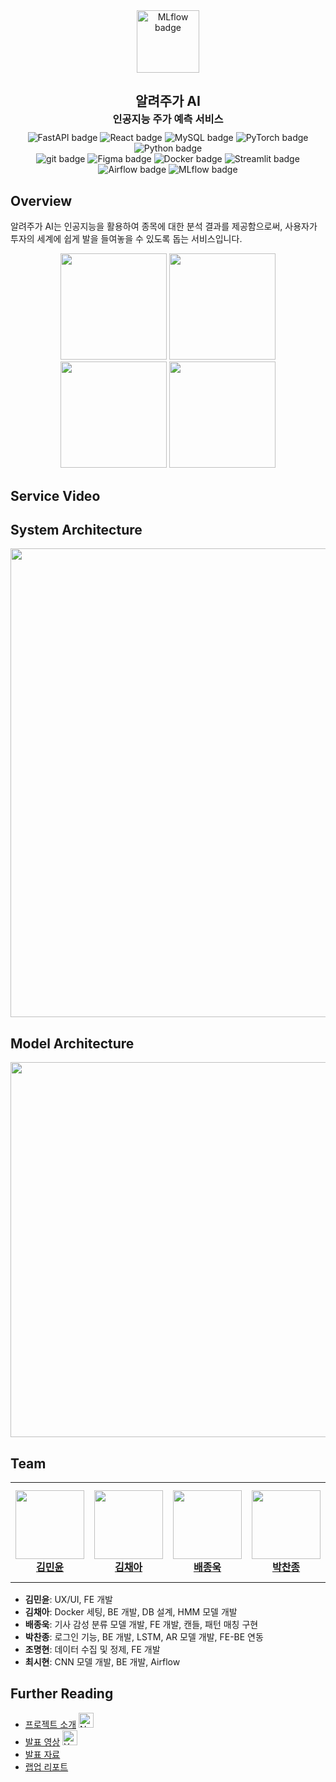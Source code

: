 <center>
<img src="https://github.com/FinalCold/Programmers/assets/67350632/b768fead-58ab-4ede-abd7-dc0d77d4a45d" alt="MLflow badge" width="100">
<h2 style="margin-bottom: 2px;">알려주가 AI</h2>
<h3 style="margin-top: 0px; margin-bottom: 10px">인공지능 주가 예측 서비스</h3>
    <img src="https://img.shields.io/badge/FastAPI-009688?style=flat-square&logo=FastAPI&logoColor=white" alt="FastAPI badge">
    <img src="https://img.shields.io/badge/React-61DAFB?style=flat-square&logo=react&logoColor=black" alt="React badge">
    <img src="https://img.shields.io/badge/MySQL-4479A1?style=flat-square&logo=mysql&logoColor=white" alt="MySQL badge">
    <img src="https://img.shields.io/badge/PyTorch-EE4C2C?style=flat-square&logo=PyTorch&logoColor=white" alt="PyTorch badge">
    <img src="https://img.shields.io/badge/Python-3776AB?style=flat-square&logo=Python&logoColor=white" alt="Python badge">
    <br>
    <img src="https://img.shields.io/badge/git-5C3EE8?style=flat-square&logo=git&logoColor=white" alt="git badge">
    <img src="https://img.shields.io/badge/Figma-F24E1E?style=flat-square&logo=Figma&logoColor=white" alt="Figma badge">
    <img src="https://img.shields.io/badge/Docker-2496ED?style=flat-square&logo=Docker&logoColor=white" alt="Docker badge">
    <img src="https://img.shields.io/badge/Streamlit-FF4B4B?style=flat-square&logo=Streamlit&logoColor=white" alt="Streamlit badge">
    <img src="https://img.shields.io/badge/Airflow-017CEE?style=flat-square&logo=ApacheAirflow&logoColor=white" alt="Airflow badge">
    <img src="https://img.shields.io/badge/MLflow-0194E2?style=flat-square&logo=MLflow&logoColor=white" alt="MLflow badge">
</center>

## Overview
알려주가 AI는 인공지능을 활용하여 종목에 대한 분석 결과를 제공함으로써, 
사용자가 투자의 세계에 쉽게 발을 들여놓을 수 있도록 돕는 서비스입니다.
<center>
<div>
    <img src="https://github.com/Eddie-JUB/Portfolio/assets/71426994/f6ee5704-f7b1-4bfc-b91c-349dfc1583e5" width="170" style="display: inline-block;">
    <img src="https://github.com/Eddie-JUB/Portfolio/assets/71426994/d43a5eaf-ce4a-495d-a69b-d81b2817ad17" width="170" style="display: inline-block;">
    <img src="https://github.com/Eddie-JUB/Portfolio/assets/71426994/01343381-74d5-4dec-8720-026ed59cf529" width="170" style="display: inline-block;">
    <img src="https://github.com/Eddie-JUB/Portfolio/assets/71426994/2277c785-9b19-4505-b269-7d84abd1950b" width="170" style="display: inline-block;">    
</div>
</center>

## Service Video



## System Architecture
<center>
<img src="https://github.com/FinalCold/Programmers/assets/67350632/01a4a6a8-b0c0-4d4d-a874-56d54522fc6b" width="750">
</center>

## Model Architecture
<center>
<img src="https://github.com/FinalCold/Programmers/assets/67350632/c0492b26-64a3-4ef7-a0f5-c75a4a610ce0" width="600">
</center>

## Team
<table>
    <tr height="160px">
        <td align="center" width="150px">
            <a href="https://github.com/minyun-e"><img height="110px"  src="https://github.com/Eddie-JUB/Portfolio/assets/71426994/6ac5b0db-2f18-4e80-a571-77c0812c0bdc"></a>
            <br/>
            <a href="https://github.com/minyun-e"><strong>김민윤</strong></a>
            <br />
        </td>
        <td align="center" width="150px">
            <a href="https://github.com/2018007956"><img height="110px"  src="https://github.com/Eddie-JUB/Portfolio/assets/71426994/cabba669-dda2-4ead-9f73-00128c0ae175"/></a>
            <br/>
            <a href="https://github.com/2018007956"><strong>김채아</strong></a>
            <br />
        </td>
        <td align="center" width="150px">
            <a href="https://github.com/Eddie-JUB"><img height="110px"  src="https://github.com/Eddie-JUB/Portfolio/assets/71426994/2829c82d-ecc8-49fd-9cb3-ae642fbe7513"/></a>
            <br/>
            <a href="https://github.com/Eddie-JUB"><strong>배종욱</strong></a>
            <br />
        </td>
        <td align="center" width="150px">
            <a href="https://github.com/FinalCold"><img height="110px" src="https://github.com/Eddie-JUB/Portfolio/assets/71426994/fdeb0582-a6f1-4d70-9d08-dc2f9639d7a5"/></a>
            <br />
            <a href="https://github.com/FinalCold"><strong>박찬종</strong></a>
            <br />
        </td>
        <td align="center" width="150px">
            <a href="https://github.com/MalMyeong"><img height="110px" src="https://github.com/Eddie-JUB/Portfolio/assets/71426994/0583f648-d097-44d9-9f05-58102434f42d"/></a>
            <br />
            <a href="https://github.com/MalMyeong"><strong>조명현</strong></a>
            <br />
        </td>
        <td align="center" width="150px">
              <a href="https://github.com/classaen7"><img height="110px"  src="https://github.com/Eddie-JUB/Portfolio/assets/71426994/2806abc1-5913-4906-b44b-d8b92d7c5aa5"/></a>
              <br />
              <a href="https://github.com/classaen7"><strong>최시현</strong></a>
              <br />
          </td>
    </tr>
</table>  

- **김민윤**: UX/UI, FE 개발
- **김채아**: Docker 세팅, BE 개발, DB 설계, HMM 모델 개발
- **배종욱**: 기사 감성 분류 모델 개발, FE 개발, 캔들, 패턴 매칭 구현
- **박찬종**: 로그인 기능, BE 개발, LSTM, AR 모델 개발, FE-BE 연동
- **조명현**: 데이터 수집 및 정제, FE 개발
- **최시현**: CNN 모델 개발, BE 개발, Airflow


## Further Reading
- [프로젝트 소개](https://www.notion.so/boostcampait/CV-01-AI-f016920c39944d1eb8801a8138b20183?pvs=4) <img src="https://img.icons8.com/ios-filled/50/000000/notion.png" width="24" alt="Notion">
- [발표 영상](https://www.youtube.com/watch?v=h4xtKlCsVcs) <img src="https://img.icons8.com/color/48/000000/youtube-play.png" width="24" alt="Youtube">
- [발표 자료]()
- [랩업 리포트]()
